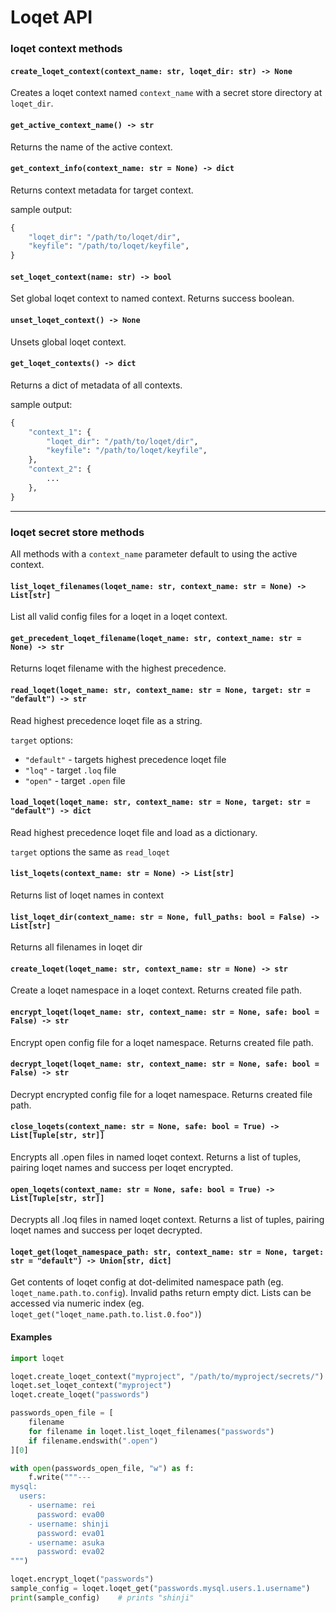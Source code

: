 # Loqet API

### loqet context methods
#### `create_loqet_context(context_name: str, loqet_dir: str) -> None`
Creates a loqet context named `context_name` with a secret store directory at `loqet_dir`.

#### `get_active_context_name() -> str`
Returns the name of the active context.

#### `get_context_info(context_name: str = None) -> dict`
Returns context metadata for target context.

sample output:
```python
{
    "loqet_dir": "/path/to/loqet/dir",
    "keyfile": "/path/to/loqet/keyfile",
}
```

#### `set_loqet_context(name: str) -> bool`
Set global loqet context to named context. Returns success boolean.

#### `unset_loqet_context() -> None`
Unsets global loqet context.

#### `get_loqet_contexts() -> dict`
Returns a dict of metadata of all contexts.

sample output:
```python
{
    "context_1": {
        "loqet_dir": "/path/to/loqet/dir",
        "keyfile": "/path/to/loqet/keyfile",
    },
    "context_2": {
        ...
    },
}
```

---

### loqet secret store methods
All methods with a `context_name` parameter default to using the active context.

#### `list_loqet_filenames(loqet_name: str, context_name: str = None) -> List[str]`
List all valid config files for a loqet in a loqet context.

#### `get_precedent_loqet_filename(loqet_name: str, context_name: str = None) -> str`
Returns loqet filename with the highest precedence.

#### `read_loqet(loqet_name: str, context_name: str = None, target: str = "default") -> str`
Read highest precedence loqet file as a string.

`target` options:
* `"default"` - targets highest precedence loqet file
* `"loq"` - target `.loq` file
* `"open"` - target `.open` file

#### `load_loqet(loqet_name: str, context_name: str = None, target: str = "default") -> dict`
Read highest precedence loqet file and load as a dictionary.

`target` options the same as `read_loqet`

#### `list_loqets(context_name: str = None) -> List[str]`
Returns list of loqet names in context

#### `list_loqet_dir(context_name: str = None, full_paths: bool = False) -> List[str]`
Returns all filenames in loqet dir

#### `create_loqet(loqet_name: str, context_name: str = None) -> str`
Create a loqet namespace in a loqet context. Returns created file path.

#### `encrypt_loqet(loqet_name: str, context_name: str = None, safe: bool = False) -> str`
Encrypt open config file for a loqet namespace. Returns created file path.

#### `decrypt_loqet(loqet_name: str, context_name: str = None, safe: bool = False) -> str`
Decrypt encrypted config file for a loqet namespace. Returns created file path.

#### `close_loqets(context_name: str = None, safe: bool = True) -> List[Tuple[str, str]]`
Encrypts all .open files in named loqet context. Returns a list of tuples, pairing loqet names and success per loqet encrypted.

#### `open_loqets(context_name: str = None, safe: bool = True) -> List[Tuple[str, str]]`
Decrypts all .loq files in named loqet context. Returns a list of tuples, pairing loqet names and success per loqet decrypted.

#### `loqet_get(loqet_namespace_path: str, context_name: str = None, target: str = "default") -> Union[str, dict]`
Get contents of loqet config at dot-delimited namespace path (eg. `loqet_name.path.to.config`). Invalid paths return empty dict. Lists can be accessed via numeric index (eg. `loqet_get("loqet_name.path.to.list.0.foo")`)


#### Examples
```python
import loqet

loqet.create_loqet_context("myproject", "/path/to/myproject/secrets/")
loqet.set_loqet_context("myproject")
loqet.create_loqet("passwords")

passwords_open_file = [
    filename 
    for filename in loqet.list_loqet_filenames("passwords")
    if filename.endswith(".open")
][0]

with open(passwords_open_file, "w") as f:
    f.write("""---
mysql:
  users:
    - username: rei
      password: eva00
    - username: shinji
      password: eva01
    - username: asuka
      password: eva02
""")

loqet.encrypt_loqet("passwords")
sample_config = loqet.loqet_get("passwords.mysql.users.1.username")
print(sample_config)    # prints "shinji"
```
